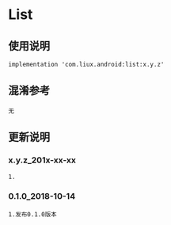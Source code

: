 List
===

使用说明
---
```
implementation 'com.liux.android:list:x.y.z'
```

混淆参考
---
```
无
```

更新说明
---
### x.y.z_201x-xx-xx
    1.

### 0.1.0_2018-10-14
    1.发布0.1.0版本